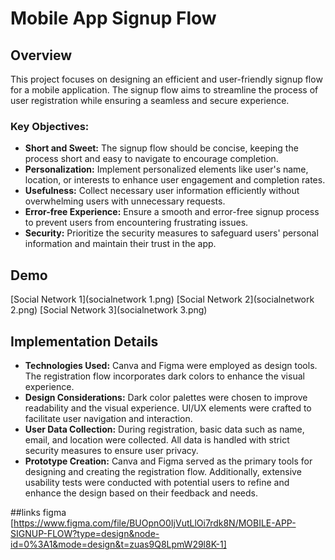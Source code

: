 # Mobile App Signup Flow

## Overview
This project focuses on designing an efficient and user-friendly signup flow for a mobile application. The signup flow aims to streamline the process of user registration while ensuring a seamless and secure experience.

### Key Objectives:
- **Short and Sweet:** The signup flow should be concise, keeping the process short and easy to navigate to encourage completion.
- **Personalization:** Implement personalized elements like user's name, location, or interests to enhance user engagement and completion rates.
- **Usefulness:** Collect necessary user information efficiently without overwhelming users with unnecessary requests.
- **Error-free Experience:** Ensure a smooth and error-free signup process to prevent users from encountering frustrating issues.
- **Security:** Prioritize the security measures to safeguard users' personal information and maintain their trust in the app.

## Demo
[Social Network 1](socialnetwork 1.png)
[Social Network 2](socialnetwork 2.png)
[Social Network 3](socialnetwork 3.png)


## Implementation Details
- **Technologies Used:** Canva and Figma were employed as design tools. The registration flow incorporates dark colors to enhance the visual experience.
- **Design Considerations:** Dark color palettes were chosen to improve readability and the visual experience. UI/UX elements were crafted to facilitate user navigation and interaction.
- **User Data Collection:** During registration, basic data such as name, email, and location were collected. All data is handled with strict security measures to ensure user privacy.
- **Prototype Creation:** Canva and Figma served as the primary tools for designing and creating the registration flow. Additionally, extensive usability tests were conducted with potential users to refine and enhance the design based on their feedback and needs.

##links figma 
[https://www.figma.com/file/BUOpnO0IjVutLlOi7rdk8N/MOBILE-APP-SIGNUP-FLOW?type=design&node-id=0%3A1&mode=design&t=zuas9Q8LpmW29l8K-1]
